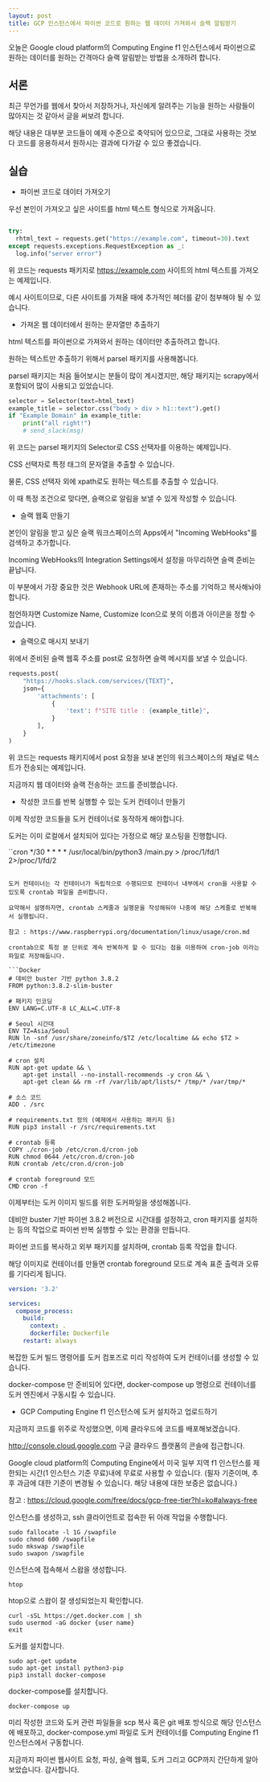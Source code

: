 ```yaml
---
layout: post
title: GCP 인스턴스에서 파이썬 코드로 원하는 웹 데이터 가져와서 슬랙 알림받기
---
```


오늘은 Google cloud platform의 Computing Engine f1 인스턴스에서 파이썬으로 원하는 데이터를 원하는 간격마다 슬랙 알림받는 방법을 소개하려 합니다. 

## 서론

최근 무언가를 웹에서 찾아서 저장하거나, 자신에게 알려주는 기능을 원하는 사람들이 많아지는 것 같아서 글을 써보려 합니다.

해당 내용은 대부분 코드들이 예제 수준으로 축약되어 있으므로, 그대로 사용하는 것보다 코드를 응용하셔서 원하시는 결과에 다가갈 수 있으 좋겠습니다.

## 실습

* 파이썬 코드로 데이터 가져오기

우선 본인이 가져오고 싶은 사이트를 html 텍스트 형식으로 가져옵니다.

```python

try:
  rhtml_text = requests.get("https://example.com", timeout=30).text
except requests.exceptions.RequestException as _:
  log.info("server error")
```

위 코드는 requests 패키지로 https://example.com 사이트의 html 텍스트를 가져오는 예제입니다.

예시 사이트이므로, 다른 사이트를 가져올 때에 추가적인 헤더를 같이 첨부해야 될 수 있습니다.

* 가져온 웹 데이터에서 원하는 문자열만 추출하기

html 텍스트를 파이썬으로 가져와서 원하는 데이터만 추출하려고 합니다.

원하는 텍스트만 추출하기 위해서 parsel 패키지를 사용해봅니다.

parsel 패키지는 처음 들어보시는 분들이 많이 계시겠지만, 해당 패키지는 scrapy에서 포함되어 많이 사용되고 있었습니다.

```python
selector = Selector(text=html_text)
example_title = selector.css("body > div > h1::text").get()
if "Example Domain" in example_title:
    print("all right!")
    # send_slack(msg)
```

위 코드는 parsel 패키지의 Selector로 CSS 선택자를 이용하는 예제입니다.

CSS 선택자로 특정 태그의 문자열을 추출할 수 있습니다.

물론, CSS 선택자 외에 xpath로도 원하는 텍스트를 추출할 수 있습니다.

이 때 특정 조건으로 맞다면, 슬랙으로 알림을 보낼 수 있게 작성할 수 있습니다.

* 슬랙 웹훅 만들기

본인이 알림을 받고 싶은 슬랙 워크스페이스의 Apps에서 "Incoming WebHooks"를 검색하고 추가합니다.

Incoming WebHooks의 Integration Settings에서 설정을 마무리하면 슬랙 준비는 끝납니다.

이 부분에서 가장 중요한 것은 Webhook URL에 존재하는 주소를 기억하고 복사해놔야 합니다.

첨언하자면 Customize Name, Customize Icon으로 봇의 이름과 아이콘을 정할 수 있습니다.

* 슬랙으로 매시지 보내기

위에서 준비된 슬랙 웹훅 주소를 post로 요청하면 슬랙 메시지를 보낼 수 있습니다.

```python
requests.post(
    "https://hooks.slack.com/services/{TEXT}",
    json={
        'attachments': [
            {
                'text': f"SITE title : {example_title}",
            }
        ],
    }
)
```

위 코드는 requests 패키지에서 post 요청을 보내 본인의 워크스페이스의 채널로 텍스트가 전송되는 예제입니다.

지금까지 웹 데이터와 슬랙 전송하는 코드를 준비했습니다.

* 작성한 코드를 반복 실행할 수 있는 도커 컨테이너 만들기

이제 작성한 코드들을 도커 컨테이너로 동작하게 해야합니다.

도커는 이미 로컬에서 설치되어 있다는 가정으로 해당 포스팅을 진행합니다.

``cron
*/30 * * * * /usr/local/bin/python3 /main.py > /proc/1/fd/1 2>/proc/1/fd/2
```

도커 컨테이너는 각 컨테이너가 독립적으로 수행되므로 컨테이너 내부에서 cron을 사용할 수 있도록 crontab 파일을 준비합니다.

요약해서 설명하자면, crontab 스케줄과 실행문을 작성해둬야 나중에 해당 스케줄로 반복해서 실행됩니다.

참고 : https://www.raspberrypi.org/documentation/linux/usage/cron.md

crontab으로 특정 분 단위로 계속 반복하게 할 수 있다는 점을 이용하여 cron-job 이라는 파일로 저장해둡니다.

```Docker
# 데비안 buster 기반 python 3.8.2
FROM python:3.8.2-slim-buster

# 패키지 인코딩
ENV LANG=C.UTF-8 LC_ALL=C.UTF-8

# Seoul 시간대
ENV TZ=Asia/Seoul
RUN ln -snf /usr/share/zoneinfo/$TZ /etc/localtime && echo $TZ > /etc/timezone

# cron 설치
RUN apt-get update && \
    apt-get install --no-install-recommends -y cron && \
    apt-get clean && rm -rf /var/lib/apt/lists/* /tmp/* /var/tmp/*

# 소스 코드
ADD . /src

# requirements.txt 정의 (예제에서 사용하는 패키지 등)
RUN pip3 install -r /src/requirements.txt

# crontab 등록
COPY ./cron-job /etc/cron.d/cron-job
RUN chmod 0644 /etc/cron.d/cron-job
RUN crontab /etc/cron.d/cron-job

# crontab foreground 모드
CMD cron -f
```

이제부터는 도커 이미지 빌드를 위한 도커파일을 생성해봅니다.

데비안 buster 기반 파이썬 3.8.2 버전으로 시간대를 설정하고, cron 패키지를 설치하는 등의 작업으로 파이썬 반복 실행할 수 있는 환경을 만듭니다.

파이썬 코드를 복사하고 외부 패키지를 설치하며, crontab 등록 작업을 합니다.

해당 이미지로 컨테이너를 만들면 crontab foreground 모드로 계속 표준 출력과 오류를 기다리게 됩니다.

```yml
version: '3.2'

services:
  compose_process:
    build:
      context: .
      dockerfile: Dockerfile
    restart: always
```

복잡한 도커 빌드 명령어를 도커 컴포즈로 미리 작성하여 도커 컨테이너를 생성할 수 있습니다.

docker-compose 만 준비되어 있다면, docker-compose up 명령으로 컨테이너를 도커 엔진에서 구동시킬 수 있습니다.

* GCP Computing Engine f1 인스턴스에 도커 설치하고 업로드하기

지금까지 코드를 위주로 작성했으면, 이제 클라우드에 코드를 배포해보겠습니다.

http://console.cloud.google.com 구글 클라우드 플랫폼의 콘솔에 접근합니다.

Google cloud platform의 Computing Engine에서 미국 일부 지역 f1 인스턴스를 제한되는 시간(1 인스턴스 기준  무료)내에 무료로 사용할 수 있습니다. (필자 기준이며, 추후 과금에 대한 기준이 변경될 수 있습니다. 해당 내용에 대한 보증은 없습니다.)

참고 : https://cloud.google.com/free/docs/gcp-free-tier?hl=ko#always-free

인스턴스를 생성하고, ssh 클라이언트로 접속한 뒤 아래 작업을 수행합니다.

```
sudo fallocate -l 1G /swapfile
sudo chmod 600 /swapfile
sudo mkswap /swapfile
sudo swapon /swapfile
```

인스턴스에 접속해서 스왑을 생성합니다.

```
htop
```

htop으로 스왑이 잘 생성되었는지 확인합니다.

```
curl -sSL https://get.docker.com | sh
sudo usermod -aG docker {user name}
exit
```

도커를 설치합니다.

```
sudo apt-get update
sudo apt-get install python3-pip
pip3 install docker-compose
```

docker-compose를 설치합니다.

```
docker-compose up
```

미리 작성한 코드와 도커 관련 파일들을 scp 복사 혹은 git 배포 방식으로 해당 인스턴스에 배포하고, docker-compose.yml 파일로 도커 컨테이너를 Computing Engine f1 인스턴스에서 구동합니다.

지금까지 파이썬 웹사이트 요청, 파싱, 슬랙 웹훅, 도커 그리고 GCP까지 간단하게 알아보았습니다. 감사합니다.